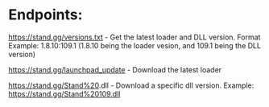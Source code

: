 # Endpoints:
https://stand.gg/versions.txt  - Get the latest loader and DLL version. Format Example: 1.8.10:109.1    (1.8.10 being the loader vesion, and 109.1 being the DLL version)

https://stand.gg/launchpad_update - Download the latest loader

https://stand.gg/Stand%20<dll version>.dll - Download a specific dll version.  Example: https://stand.gg/Stand%20109.dll
